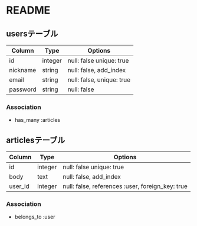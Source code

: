# README

## usersテーブル
|Column|Type|Options|
|------|----|-------|
|id|integer|null: false unique: true|
|nickname|string|null: false, add_index|
|email|string|null: false, unique: true|
|password|string|null: false|
### Association
- has_many :articles

## articlesテーブル
|Column|Type|Options|
|------|----|-------|
|id|integer|null: false unique: true|
|body|text|null: false, add_index|
|user_id|integer|null: false, references :user, foreign_key: true|
### Association
- belongs_to :user
